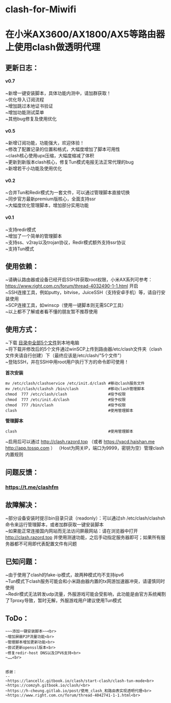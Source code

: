 # clash-for-Miwifi
在小米AX3600/AX1800/AX5等路由器上使用clash做透明代理
=====
更新日志：
--

#### v0.7 
~新增一键安装脚本，具体功能内测中，请加群获取！<br>
~优化导入订阅流程<br>
~增加跳过本地证书验证<br>
~增加功能测试菜单<br>
~其他bug修复及使用优化<br>

#### v0.5
~新增订阅功能，功能强大，欢迎体验！<br>
~修改了配置记录的位置和格式，大幅度增加了脚本可用性<br>
~clash核心使用upx压缩，大幅度缩减了体积<br>
~更新到新版本clash核心，修复Tun模式电报无法正常代理的bug<br>
~新增若干小功能及使用优化<br>

#### v0.2
~合并Tun和Redir模式为一套文件，可以通过管理脚本直接切换<br>
~同步官方最新premium版核心，全面支持ssr<br>
~大幅度优化管理脚本，增加部分实用功能<br>

#### v0.1
~支持redir模式<br>
~增加了一个简单的管理脚本<br>
~支持ss、v2ray以及trojan协议，Redir模式额外支持ssr协议<br>
~支持Tun模式<br>

使用依赖：
--
~请确认路由器或设备已经开启SSH并获取root权限，小米AX系列可参考：https://www.right.com.cn/forum/thread-4032490-1-1.html 开启<br>
~SSH连接工具，例如putty，bitvise，JuiceSSH（支持安卓手机）等，请自行安装使用<br>
~SCP连接工具，如winscp（使用一键脚本则无需SCP工具）<br>
~以上都不了解或者看不懂的朋友暂不推荐使用<br>

使用方式：
--
~下载 [目录中全部5个文件](https://github.com/juewuy/clash-for-Miwifi/tree/master/clash)到本地电脑 <br>
~将下载并修改后的5个文件通过winSCP上传到路由器/etc/clash文件夹（clash文件夹请自行创建）下（最终应该是/etc/clash/"5个文件"）<br>
~登陆SSH，并在SSH中用root用户执行下方的命令即可使用！<br>

**首次安装**
```Shell
mv /etc/clash/clashservice /etc/init.d/clash #移动clash服务文件
mv /etc/clash/clashsh /bin/clash             #移动clash管理脚本
chmod  777 /etc/clash/clash                  #授予权限
chmod  777 /etc/init.d/clash                 #授予权限
chmod  777 /bin/clash                        #授予权限
clash                                        #使用管理脚本
```
**管理脚本**
```Shell 
clash                                        #使用管理脚本
```
~启用后可以通过 http://clash.razord.top （或者 https://yacd.haishan.me http://app.tossp.com ） （Host为网关IP，端口为9999，密钥为空）管理clash内置规则<br>

问题反馈：
--
### https://t.me/clashfm 

故障解决：
--
~部分设备安装时提示bin目录只读（readonly）：可以通过sh /etc/clash/clashsh 命令来运行管理脚本，或者加群获取一键安装脚本<br>
~如果能正常连接国内网站而无法访问屏蔽网站：请在浏览器中打开 http://clash.razord.top 并使用测速功能，之后手动指定服务器即可；如果所有服务器都不可用即代表配置文件有问题<br>

已知问题：
--
~由于使用了clash的fake-ip模式，故两种模式均不支持ipv6<br>
~Tun模式下clash服务可能会和小米路由器内置的tx网游加速器冲突，请谨慎同时使用<br>
~Redir模式无法转发udp流量，外服游戏可能会受影响，此功能是由官方系统阉割了Tproxy导致，暂时无解，外服游戏用户建议使用Tun模式<br>

ToDo：
--
~~~管理脚本增加订阅功能~~<br>
~~~添加一键安装脚本~~<br>
~增加屏蔽P2P流量功能<br>
~管理脚本增加更新功能<br>
~尝试更新openssl版本<br>
~修复redir-host DNS以及IPV6支持<br>
~……<br>


感谢：
--
~https://lancellc.gitbook.io/clash/start-clash/clash-tun-mode<br>
~https://comzyh.gitbook.io/clash/<br>
~https://h-cheung.gitlab.io/post/使用_clash_和路由表实现透明代理<br>
~https://www.right.com.cn/forum/thread-4042741-1-1.html<br>

